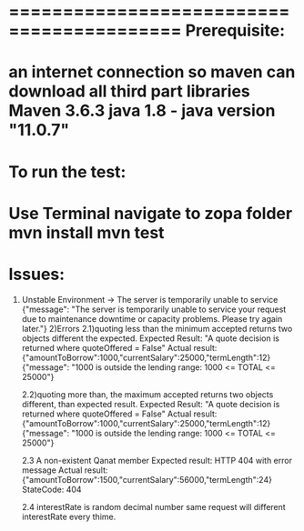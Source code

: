 
==========================================
Prerequisite:
================
an internet connection so maven can download all third part libraries
Maven 3.6.3
java 1.8 - java version "11.0.7"
==========================================
To run the test:
===========
Use Terminal
navigate to zopa folder
mvn install
mvn test
=============================================
Issues:
=======
1) Unstable Environment -> The server is temporarily unable to service
{"message": "The server is temporarily unable to service your request due to maintenance downtime or capacity problems. Please try again later."}
2)Errors
    2.1)quoting less than the minimum accepted returns two objects different the expected.
        Expected Result:
            "A quote decision is returned where quoteOffered = False"
        Actual result:
             {"amountToBorrow":1000,"currentSalary":25000,"termLength":12}
               {"message": "1000 is outside the lending range: 1000 <= TOTAL <= 25000"}
               
    2.2)quoting more than, the maximum accepted returns two objects different, than expected result.
         Expected Result:
                 "A quote decision is returned where quoteOffered = False"
        Actual result:
            {"amountToBorrow":1000,"currentSalary":25000,"termLength":12}
            {"message": "1000 is outside the lending range: 1000 <= TOTAL <= 25000"}

    2.3 A non-existent Qanat member
        Expected result:
            HTTP 404 with error message
        Actual result:
            {"amountToBorrow":1500,"currentSalary":56000,"termLength":24}
            StateCode: 404

    2.4 interestRate is random decimal number
        same request will different interestRate every thime.





